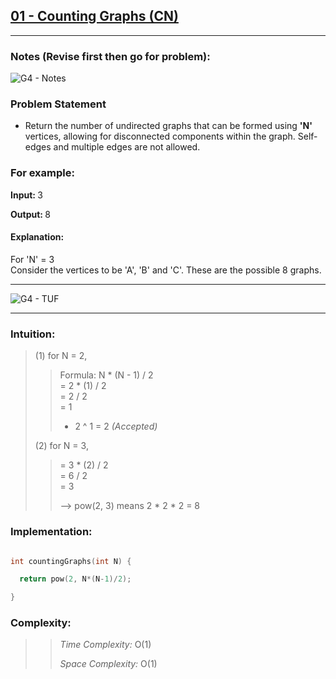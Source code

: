 ## [01 - Counting Graphs (CN)](https://www.codingninjas.com/studio/problems/counting-graphs_8357237) 
-----------------------------------------

### Notes (Revise first then go for problem):
![G4 - Notes](https://drive.google.com/uc?id=11sa2jRMdUe-AnqyLNGUaGc5bzK_JLvlO)


### Problem Statement

  - Return the number of undirected graphs that can be formed using <b> 'N' </b> vertices, allowing for disconnected components within the graph. Self-edges and multiple edges are not allowed.

### For example:

<b> Input: </b> 3

<b> Output: </b> 8


#### Explanation:
For 'N' = 3
<br>
Consider the vertices to be 'A', 'B' and 'C'.
These are the possible 8 graphs.

-------------------------------------------------------------------------------

![G4 - TUF](https://drive.google.com/uc?id=19i3zpdBv5-8-4UnMZyzxnG8gFXV3_9ei)

-------------------------------------------------------------------------------


### Intuition:
>
> (1) for N = 2,
>>
>> Formula: N * (N - 1) / 2  <br>
>>    = 2 * (1) / 2  <br>
>>    = 2 / 2   <br>
>>    = 1
>>
>>  - 2 ^ 1 = 2  <em> (Accepted) </em>
>
>
> (2) for N = 3,
>
>>   = 3 * (2) / 2   <br>
>>   = 6 / 2         <br>
>>   = 3
>>
>> --> pow(2, 3) means 2 * 2 * 2 
>>   = 8 
>
>



### Implementation:

```cpp

int countingGraphs(int N) {

  return pow(2, N*(N-1)/2);

}
```


### Complexity:
>> <em> Time Complexity:</em>  O(1)
>>   
>> <em> Space Complexity: </em> O(1)
>>

